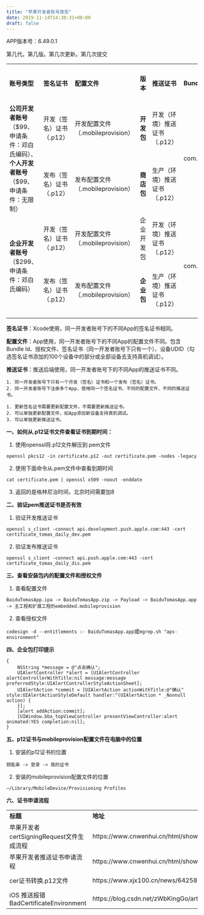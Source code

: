 ```yaml
---
title: "苹果开发者账号类型"
date: 2019-11-14T14:38:31+08:00
draft: false
---
```


APP版本号：6.49.0.1

第几代。第几版。第几次更新。第几次提交

<table>
    <tr>
        <td><b>账号类型</b></td>
        <td><b>签名证书</b></td>
        <td><b>配置文件</b></td>
        <td><b>版本</b></td>
        <td><b>推送证书</b></td>
        <td><b>Bundle ID</b></td>
        <td><b>支持安装设备数量</b></td>
   </tr>
   <tr>
        <td rowspan="2"><b>公司开发者账号</b>（$99、申请条件：邓白氏编码）、<b>个人开发者账号</b>（$99、申请条件：无限制）</td>
        <td>开发（签名）证书（.p12）</td>
        <td>开发配置文件（.mobileprovision）</td>
        <td><b>开发包</b></td>
        <td>开发（环境）推送证书（.p12）</td>
        <td rowspan="2">com.baidu.BaiduMobileInfo</td>
        <td>100</td>
   </tr>
   <tr>
        <td>发布（签名）证书（.p12）</td>
        <td>发布配置文件（.mobileprovision）</td>
        <td><b>商店包</b></td>
        <td>生产（环境）推送证书（.p12）</td>
        <td>无限制（需Apple审核）</td>
   </tr>
    <tr>
        <td rowspan="2"><b>企业开发者账号</b>（$299、申请条件：邓白氏编码）</td>
        <td>开发（签名）证书（.p12）</td>
        <td>开发配置文件（.mobileprovision）</td>
        <td>企业开发包</td>
        <td>开发（环境）推送证书（.p12）</td>
        <td rowspan="2">com.baidu.BaiduMobileInfoEnterprise</td>
        <td>100</td>
    </tr>
    <tr>
        <td>发布（签名）证书（.p12）</td>
        <td>发布配置文件（.mobileprovision）</td>
        <td><b>企业包</b></td>
        <td>生产（环境）推送证书（.p12）</td>
        <td>无限制（无需Apple审核）</td>
    </tr>
</table>

**签名证书**：Xcode使用，同一开发者账号下的不同App的签名证书相同。

**配置文件**：App使用，同一开发者账号下的不同App的配置文件不同。包含Bundle Id、授权文件、签名证书（同一开发者账号下只有一个）、设备UDID（勾选签名证书添加的100个设备中的部分或全部设备去支持真机调试）。

**推送证书**：推送后端使用，同一开发者账号下的不同App的推送证书不同。

```
1. 同一开发者账号下只有一个开发（签名）证书和一个发布（签名）证书。
2. 同一开发者账号下注册多个App，使用同一个签名证书、不同的配置文件、不同的推送证书。

1. 更新签名证书需要更新配置文件，不需要更新推送证书。
2. 可以单独更新配置文件，如App添加新设备支持真机调试。
3. 可以单独更新推送证书。
```

**一、如何从.p12证书文件查看证书到期时间：**

1. 使用openssl将.p12文件解压到.pem文件

`openssl pkcs12 -in certificate.p12 -out certificate.pem -nodes -legacy`

2. 使用下面命令从.pem文件中查看到期时间

`cat certificate.pem | openssl x509 -noout -enddate`

3. 返回的是格林尼治时间，北京时间需要加8

**二、验证pem推送证书是否有效**

1. 验证开发推送证书

`openssl s_client -connect api.development.push.apple.com:443 -cert certificate_tomas_daily_dev.pem`

2. 验证发布推送证书

`openssl s_client -connect api.push.apple.com:443 -cert certificate_tomas_daily_dis.pem`

**三、查看安装包内的配置文件和授权文件**

1. 查看配置文件

`BaiduTomasApp.ipa -> BaiduTomasApp.zip -> Payload -> BaiduTomasApp.app -> 主工程和扩展工程的embedded.mobileprovision`

2. 查看授权文件

`codesign -d --entitlements :- BaiduTomasApp.app`或`mgrep.sh "aps-environment"`

**四、企业包打印提示**

```
{
    NSString *message = @"点击确认";
    UIAlertController *alert = [UIAlertController alertControllerWithTitle:nil message:message preferredStyle:UIAlertControllerStyleActionSheet];
    UIAlertAction *commit = [UIAlertAction actionWithTitle:@"确认" style:UIAlertActionStyleDefault handler:^(UIAlertAction * _Nonnull action) {
    }];
    [alert addAction:commit];
    [UIWindow.bba_topViewController presentViewController:alert animated:YES completion:nil];
}
```

**五、p12证书与mobileprovision配置文件在电脑中的位置**

1. 安装的p12证书的位置

`钥匙串 -> 登录 -> 我的证书`

2. 安装的mobileprovision配置文件的位置

`~/Library/MobileDevice/Provisioning Profiles`

**六、证书申请流程**

<table>
    <tr>
        <td><b>标题</b></td>
        <td><b>地址</b></td>
        <td><b>网页快照</b></td>
   </tr>
   <tr>
        <td>苹果开发者certSigningRequest文件生成流程</td>
        <td>https://www.cnwenhui.cn/html/show-1038.html</td>
        <td>https://github.com/shanbozhu/shanbozhu.github.io.resource/blob/master/image/2024_11_21/2024_11_21_0.png?raw=true</td>
   </tr>
   <tr>
        <td>苹果开发者推送证书申请流程</td>
        <td>https://www.cnwenhui.cn/html/show-1037.html</td>
        <td>https://github.com/shanbozhu/shanbozhu.github.io.resource/blob/master/image/2024_11_21/2024_11_21_1.png?raw=true</td>
   </tr>
   <tr>
        <td>cer证书转换.p12文件</td>
        <td>https://www.xjx100.cn/news/642584.html?action=onClick</td>
        <td>https://github.com/shanbozhu/shanbozhu.github.io.resource/blob/master/image/2024_11_21/2024_11_21_2.png?raw=true</td>
    </tr>
    <tr>
        <td>iOS 推送报错BadCertificateEnvironment</td>
        <td>https://blog.csdn.net/zWbKingGo/article/details/89186652</td>
        <td>https://github.com/shanbozhu/shanbozhu.github.io.resource/blob/master/image/2024_11_21/2024_11_21_3.png?raw=true</td>
    </tr>
</table>

